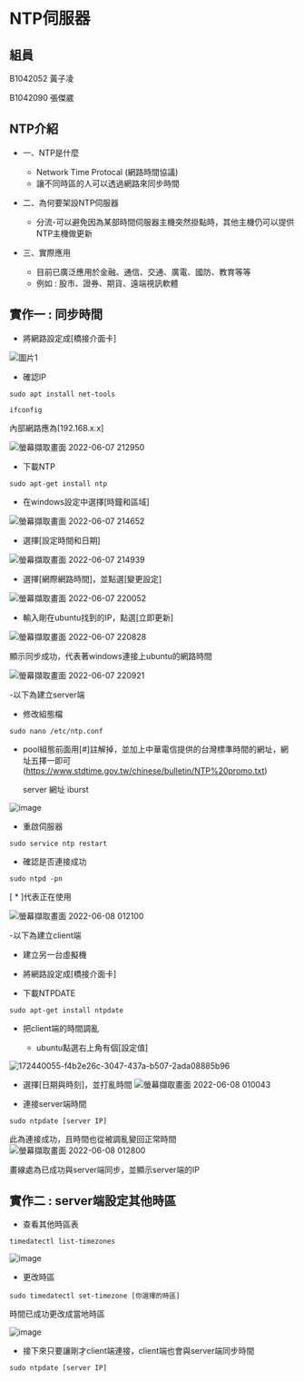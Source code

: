 # NTP伺服器
## 組員
B1042052 黃子凌

B1042090 張傑崴
## NTP介紹
* 一、NTP是什麼
  - Network Time Protocal (網路時間協議)
  - 讓不同時區的人可以透過網路來同步時間
  
* 二、為何要架設NTP伺服器
  - 分流-可以避免因為某部時間伺服器主機突然掛點時，其他主機仍可以提供NTP主機做更新

* 三、實際應用
  - 目前已廣泛應用於金融、通信、交通、廣電、國防、教育等等
  - 例如 : 股市、證券、期貨、遠端視訊軟體
  
## 實作一 : 同步時間
* 將網路設定成[橋接介面卡]

![圖片1](https://user-images.githubusercontent.com/106873001/172388904-5f3ec5d6-45d0-44e0-b7db-86efca4e787c.png)

* 確認IP
```shell
sudo apt install net-tools
```
```shell
ifconfig
```

內部網路應為[192.168.x.x]

![螢幕擷取畫面 2022-06-07 212950](https://user-images.githubusercontent.com/106873001/172393551-499f23d1-ba35-445b-a7f1-e296f4f9fa3b.png)

   
  
  
 * 下載NTP
 ```shell
 sudo apt-get install ntp
 ```
 
 * 在windows設定中選擇[時鐘和區域]

![螢幕擷取畫面 2022-06-07 214652](https://user-images.githubusercontent.com/106873001/172399165-75486242-6e65-4247-ad53-d1777e4b73fc.png)

* 選擇[設定時間和日期]

![螢幕擷取畫面 2022-06-07 214939](https://user-images.githubusercontent.com/106873001/172399395-dde03cd0-a89e-48c1-9fc6-248a6f8d01ac.png)

* 選擇[網際網路時間]，並點選[變更設定]

![螢幕擷取畫面 2022-06-07 220052](https://user-images.githubusercontent.com/106873001/172400327-918a9446-8c4b-42c8-874c-7dc72bb8d1a6.png)

* 輸入剛在ubuntu找到的IP，點選[立即更新]

![螢幕擷取畫面 2022-06-07 220828](https://user-images.githubusercontent.com/106873001/172402466-d2ea19d2-fede-471d-9f61-8904e2043237.png)

顯示同步成功，代表著windows連接上ubuntu的網路時間

![螢幕擷取畫面 2022-06-07 220921](https://user-images.githubusercontent.com/106873001/172404162-7361ccf4-f60d-4f49-8779-00bb6dd491ed.png)


-以下為建立server端


* 修改組態檔
  
 ```shell
 sudo nano /etc/ntp.conf
 ```
 - pool組態前面用[#]註解掉，並加上中華電信提供的台灣標準時間的網址，網址五擇一即可 (https://www.stdtime.gov.tw/chinese/bulletin/NTP%20promo.txt)
   
   server 網址 iburst
 
 ![image](https://user-images.githubusercontent.com/106873001/172410136-0d8a56a6-7666-4179-aa77-2f0f73141df1.png)


* 重啟伺服器
```shell
sudo service ntp restart    
```

* 確認是否連接成功
```shell
sudo ntpd -pn
```

 [ * ]代表正在使用
 
![螢幕擷取畫面 2022-06-08 012100](https://user-images.githubusercontent.com/106873001/172444480-ee57f946-adf4-4fe1-bae7-c2a6cd26d761.png)



-以下為建立client端

* 建立另一台虛擬機

* 將網路設定成[橋接介面卡]

* 下載NTPDATE

```shell
sudo apt-get install ntpdate
```

* 把client端的時間調亂

  - ubuntu點選右上角有個[設定值]
  
![172440055-f4b2e26c-3047-437a-b507-2ada08885b96](https://user-images.githubusercontent.com/106873001/172441249-0fc6ac60-87d0-4ba3-98b1-be7416e1e8e5.png)


  - 選擇[日期與時刻]，並打亂時間
![螢幕擷取畫面 2022-06-08 010043](https://user-images.githubusercontent.com/106873001/172440625-6d60276a-4e17-4941-ae0c-ddb4c1c3ea23.png)

* 連接server端時間

```shell
sudo ntpdate [server IP]
```
此為連接成功，且時間也從被調亂變回正常時間
![螢幕擷取畫面 2022-06-08 012800](https://user-images.githubusercontent.com/106873001/172445958-a0d2a011-0228-4328-99a9-138edf978f9a.png)

畫線處為已成功與server端同步，並顯示server端的IP



## 實作二 : server端設定其他時區

* 查看其他時區表
```shell
timedatectl list-timezones
```

![image](https://user-images.githubusercontent.com/106873001/172449644-caabe4c0-a1c7-45e4-9c18-f85cab8343fd.png)


* 更改時區
```shell
sudo timedatectl set-timezone [你選擇的時區]
```
時間已成功更改成當地時區

![image](https://user-images.githubusercontent.com/106873001/172450395-1cd8eb23-d72a-46de-a41f-5c7f218e07b1.png)

* 接下來只要讓剛才client端連接，client端也會與server端同步時間

```shell
sudo ntpdate [server IP]
```
